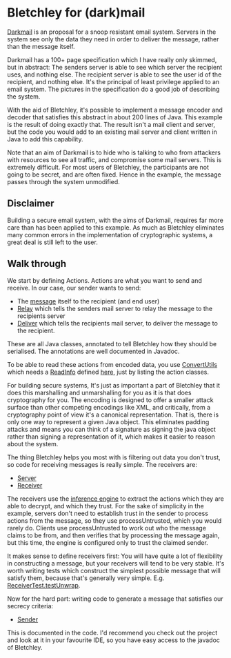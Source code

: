 
Bletchley for (dark)mail
========================

[Darkmail](http://darkmail.info/) is an proposal for a snoop resistant email
system. Servers in the system see only the data they need in order to deliver
the message, rather than the message itself.

Darkmail has a 100+ page specification which I have really only skimmed, but
in abstract: The senders server is able to see which server the recipient uses,
and nothing else. The recipient server is able to see the user id of the
recipient, and nothing else. It's the principal of least privilege applied to
an email system. The pictures in the specification do a good job of describing
the system.

With the aid of Bletchley, it's possible to implement a message encoder and
decoder that satisfies this abstract in about 200 lines of Java.
This example is the result of doing exactly that. The result isn't a mail client
and server, but the code you would add to an existing mail server and client
written in Java to add this capability.

Note that an aim of Darkmail is to hide who is talking to who from attackers
with resources to see all traffic, and compromise some mail servers. This
is extremely difficult. For most users of Bletchley, the participants are
not going to be secret, and are often fixed. Hence in the example, the
message passes through the system unmodified.

Disclaimer
----------
Building a secure email system, with the aims of Darkmail, requires far more
care than has been applied to this example. As much as Bletchley eliminates
many common errors in the implementation of cryptographic systems, a great deal
is still left to the user.

Walk through
------------
We start by defining Actions. Actions are what you want to send and receive. In
our case, our sender wants to send:

* The [message](src/main/java/net/lshift/bletchley/mail/Message.java) itself
  to the recipient (and end user)
* [Relay](src/main/java/net/lshift/bletchley/mail/Relay.java) which tells the
  senders mail server to relay the message to the recipients server
* [Deliver](src/main/java/net/lshift/bletchley/mail/Deliver.java) which tells
  the recipients mail server, to deliver the message to the recipient.

These are all Java classes, annotated to tell Bletchley how they should be
serialised. The annotations are well documented in Javadoc.

To be able to read these actions from encoded data, you use
[ConvertUtils](https://github.com/lshift/bletchley/blob/master/src/main/java/net/lshift/spki/convert/ConvertUtils.java)
which needs a [ReadInfo](https://github.com/lshift/bletchley/blob/master/src/main/java/net/lshift/spki/convert/ReadInfo.java)
defined [here](src/main/java/net/lshift/bletchley/mail/Actions.java), just by
listing the action classes.

For building secure systems, It's just as important a part of Bletchley that it
does this marshalling and unmarshalling for you as it is that does cryptography
for you. The encoding is designed to offer a smaller attack surface than other
competing encodings like XML, and critically, from a cryptography point of
view it's a canonical representation. That is, there is only one way to
represent a given Java object. This eliminates padding attacks and means you
can think of a signature as signing the java object rather than signing a
representation of it, which makes it easier to reason about the system.

The thing Bletchley helps you most with is filtering out data you don't trust,
so code for receiving messages is really simple. The receivers are:

* [Server](src/main/java/net/lshift/bletchley/mail/Server.java)
* [Receiver](src/main/java/net/lshift/bletchley/mail/Receiver.java)

The receivers use the [inference engine](https://github.com/lshift/bletchley/blob/master/src/main/java/net/lshift/spki/suiteb/InferenceEngine.java)
to extract the actions which they are able to decrypt, and which they trust.
For the sake of simplicity in the example, servers don't need to establish
trust in the sender to process actions from the message, so they use
processUntrusted, which you would rarely do. Clients use processUntrusted
to work out who the message claims to be from, and then verifies that by
processing the message again, but this time, the engine is configured only
to trust the claimed sender.

It makes sense to define receivers first: You will have quite a lot of
flexibility in constructing a message, but your receivers will tend to be
very stable. It's worth writing tests which construct the simplest possible
message that will satisfy them, because that's generally very simple. E.g.
[ReceiverTest.testUnwrap](src/test/java/net/lshift/bletchley/mail/ReceiverTest.java).

Now for the hard part: writing code to generate a message that satisfies our
secrecy criteria:

* [Sender](src/main/java/net/lshift/bletchley/mail/Sender.java)

This is documented in the code. I'd recommend you check out the project and look
at it in your favourite IDE, so you have easy access to the javadoc of Bletchley.
